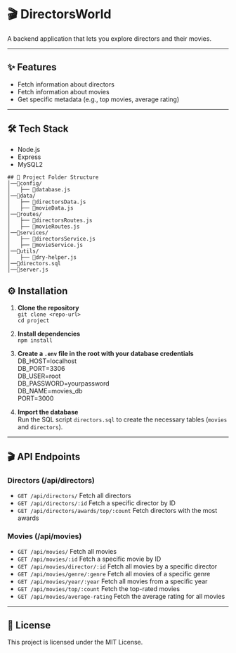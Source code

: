 # 🎬 DirectorsWorld

A backend application that lets you explore directors and their movies.

---

## ✨ Features
- Fetch information about directors  
- Fetch information about movies  
- Get specific metadata (e.g., top movies, average rating)  

---

## 🛠️ Tech Stack
- Node.js
- Express
- MySQL2


~~~
## 📁 Project Folder Structure
│──📂config/
│   ├── 📄database.js
│──📂data/
│   ├── 📄directorsData.js
│   ├── 📄movieData.js
│──📂routes/
│   ├── 📄directorsRoutes.js
│   ├── 📄movieRoutes.js
│──📂services/
│   ├── 📄directorsService.js
│   ├── 📄movieService.js
│──📂utils/
│   ├── 📄dry-helper.js
│──📄directors.sql
│──📄server.js

~~~

## ⚙️ Installation

1. **Clone the repository**  
`git clone <repo-url>`  
`cd project`

2. **Install dependencies**  
`npm install`

3. **Create a `.env` file in the root with your database credentials**  
DB_HOST=localhost  
DB_PORT=3306  
DB_USER=root  
DB_PASSWORD=yourpassword  
DB_NAME=movies_db  
PORT=3000  

4. **Import the database**  
Run the SQL script `directors.sql` to create the necessary tables (`movies` and `directors`).

---

## 🎬 API Endpoints

### Directors (/api/directors)
- `GET /api/directors/`  Fetch all directors  
- `GET /api/directors/:id`  Fetch a specific director by ID  
- `GET /api/directors/awards/top/:count`  Fetch directors with the most awards  

### Movies (/api/movies)
- `GET /api/movies/`  Fetch all movies  
- `GET /api/movies/:id`  Fetch a specific movie by ID  
- `GET /api/movies/director/:id`  Fetch all movies by a specific director  
- `GET /api/movies/genre/:genre` Fetch all movies of a specific genre  
- `GET /api/movies/year/:year`  Fetch all movies from a specific year  
- `GET /api/movies/top/:count`  Fetch the top-rated movies  
- `GET /api/movies/average-rating`  Fetch the average rating for all movies  

---

## 📄 License
This project is licensed under the MIT License.
